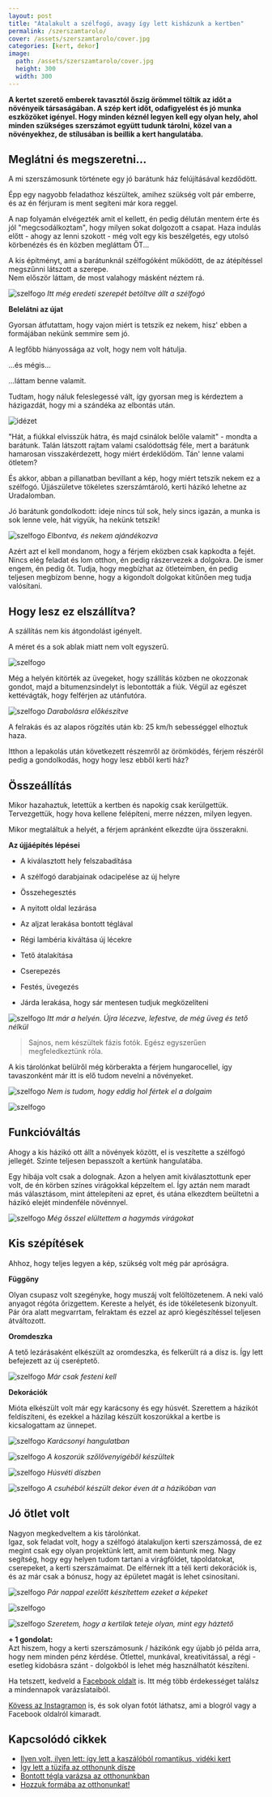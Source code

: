 ```yaml
---
layout: post
title: "Átalakult a szélfogó, avagy így lett kisházunk a kertben"
permalink: /szerszamtarolo/
cover: /assets/szerszamtarolo/cover.jpg
categories: [kert, dekor]
image:
  path: /assets/szerszamtarolo/cover.jpg
  height: 300
  width: 300
---
```




**A kertet szerető emberek tavasztól őszig örömmel töltik az időt a növényeik társaságában. A szép kert időt, odafigyelést és jó munka eszközöket igényel. Hogy minden kéznél legyen kell egy olyan hely, ahol minden szükséges szerszámot együtt tudunk tárolni, közel van a növényekhez, de stílusában is beillik a kert hangulatába.**
 

## Meglátni és megszeretni...

A mi szerszámosunk története egy jó barátunk ház felújításával kezdődött.

Épp egy nagyobb feladathoz készültek, amihez szükség volt pár emberre, és az én férjuram is ment segíteni már kora reggel.  

A nap folyamán elvégezték amit el kellett, én pedig délután mentem érte és jól "megcsodálkoztam", hogy milyen sokat dolgozott a csapat. Haza indulás előtt - ahogy az lenni szokott - még volt egy kis beszélgetés, egy utolsó körbenézés és én közben megláttam ŐT...  

A kis építményt, ami a barátunknál szélfogóként működött, de az átépítéssel megszűnni látszott a szerepe.  
Nem először láttam, de most valahogy másként néztem rá.


![szelfogo](/assets/szerszamtarolo/69276037_1244988145661837_7814371276251725824_nj.jpg)
_Itt még eredeti szerepét betöltve állt a szélfogó_








**Belelátni az újat**

Gyorsan átfutattam, hogy vajon miért is tetszik ez nekem, hisz' ebben a formájában nekünk semmire sem jó.

A legfőbb hiányossága az volt, hogy nem volt hátulja.

...és mégis... 

...láttam benne valamit.

Tudtam, hogy náluk feleslegessé vált, így gyorsan meg is kérdeztem a házigazdát, hogy mi a szándéka az elbontás után. 

![idézet](/assets/szerszamtarolo/javitottidezet.jpg)




"Hát, a fiúkkal elvisszük hátra, és majd csinálok belőle valamit" - mondta a barátunk. Talán látszott rajtam valami csalódottság féle, mert a barátunk hamarosan visszakérdezett, hogy miért érdeklődöm.
Tán' lenne valami ötletem?



És akkor, abban a pillanatban bevillant a kép, hogy miért tetszik nekem ez a szélfogó. 
Újjászületve tökéletes szerszámtároló, kerti házikó lehetne az Uradalomban.

Jó barátunk gondolkodott: ideje nincs túl sok, hely sincs igazán, a munka is sok lenne vele, hát vigyük, ha nekünk tetszik!



![szelfogo](/assets/szerszamtarolo/20180916_141605j.jpg)
_Elbontva, és nekem ajándékozva_   

Azért azt el kell mondanom, hogy a férjem eközben csak kapkodta a fejét. Nincs elég feladat és lom otthon, én pedig rászervezek a dolgokra. De ismer engem, én pedig őt. Tudja, hogy megbízhat az ötleteimben, én pedig teljesen megbízom benne, hogy a kigondolt dolgokat kitűnően meg tudja valósítani.



## Hogy lesz ez elszállítva?


A szállítás nem kis átgondolást igényelt.

A méret és a sok ablak miatt nem volt egyszerű.

![szelfogo](/assets/szerszamtarolo/20180916_141558j.jpg)

Még a helyén kitörték az üvegeket, hogy szállítás közben ne okozzonak gondot, majd a bitumenzsindelyt is lebontották a fiúk. Végül az egészet kettévágták, hogy felférjen az utánfutóra.

![szelfogo](/assets/szerszamtarolo/20180916_141508ja.jpg)
_Darabolásra előkészítve_

A felrakás és az alapos rögzítés után kb: 25 km/h sebességgel elhoztuk haza.

Itthon a lepakolás után következett részemről az örömködés, férjem részéről pedig a gondolkodás, hogy hogy lesz ebből kerti ház?



## Összeállítás
Mikor hazahaztuk, letettük a kertben és napokig csak kerülgettük. Tervezgettük, hogy hova kellene felépíteni, merre nézzen, milyen legyen.

Mikor megtaláltuk a helyét, a férjem apránként elkezdte újra összerakni.



**Az újjáépítés lépései**


* A kiválasztott hely felszabadítása

* A szélfogó darabjainak odacipelése az új helyre

* Összehegesztés

* A nyitott oldal lezárása

* Az aljzat lerakása bontott téglával

* Régi lambéria kiváltása új lécekre

* Tető átalakítása

* Cserepezés

* Festés, üvegezés

* Járda lerakása, hogy sár mentesen tudjuk megközelíteni

![szelfogo](/assets/szerszamtarolo/20181008_153630j.jpg)
_Itt már a helyén. Újra lécezve, lefestve, de még üveg és tető nélkül_


> Sajnos, nem készültek fázis fotók. Egész egyszerűen megfeledkeztünk róla.

A kis tárolónkat belülről még körberakta a férjem hungarocellel, így tavaszonként már itt is elő tudom nevelni a növényeket.

![szelfogo](/assets/szerszamtarolo/IMG_20190409_094737.jpg)
_Nem is tudom, hogy eddig hol fértek el a dolgaim_


![szelfogo](/assets/szerszamtarolo/56913218_379139989345142_7750835395545268224_nj.jpg)

## Funkcióváltás


Ahogy a kis házikó ott állt a növények között, el is veszítette a szélfogó jellegét. Szinte teljesen bepasszolt a kertünk hangulatába.



Egy hibája volt csak a dolognak. Azon a helyen amit kiválasztottunk eper volt, de én körben színes virágokkal képzeltem el.
Így aztán nem maradt más választásom, mint áttelepíteni az epret, és utána elkezdtem beültetni a házikó elejét mindenféle növénnyel.

![szelfogo](/assets/szerszamtarolo/IMG_20190408_172607.jpg)
_Még ősszel elültettem a hagymás virágokat_




## Kis szépítések

Ahhoz, hogy teljes legyen a kép, szükség volt még pár apróságra.

**Függöny**

Olyan csupasz volt szegényke, hogy muszáj volt felöltözetenem. 
A neki való anyagot régóta őrizgettem. Kereste a helyét, és ide tökéletesenk bizonyult.  
Pár óra alatt megvarrtam, felraktam és ezzel az apró kiegészítéssel teljesen átváltozott.



**Oromdeszka**


A tető lezárásaként elkészült az oromdeszka, és felkerült rá a dísz is. Így lett befejezett az új cseréptető.


![szelfogo](/assets/szerszamtarolo/IMG-20190414-WA0000j.jpg)
_Már csak festeni kell_


**Dekorációk**

Mióta elkészült volt már egy karácsony és egy húsvét. Szerettem a házikót feldíszíteni, és ezekkel a házilag készült koszorúkkal a kertbe is kicsalogattam az ünnepet.



![szelfogo](/assets/szerszamtarolo/IMG_20181219_183053_207.jpg)
_Karácsonyi hangulatban_



![szelfogo](/assets/szerszamtarolo/IMG_20190105_091209_484.jpg)
_A koszorúk szőlővenyigéből készültek_



![szelfogo](/assets/szerszamtarolo/IMG_20190410_232244_807.jpg)
_Húsvéti díszben_


![szelfogo](/assets/szerszamtarolo/IMG_20181218_212257_024.jpg)
_A csuhéból készült dekor éven át a házikóban van_


## Jó ötlet volt

Nagyon megkedveltem a kis tárolónkat.  
Igaz, sok feladat volt, hogy a szélfogó átalakuljon kerti szerszámossá, de ez megint csak egy olyan projektünk lett, amit nem bántunk meg. Nagy segítség, hogy egy helyen tudom tartani a virágföldet, tápoldatokat, cserepeket, a kerti szerszámaimat. De elférnek itt a téli kerti dekorációk is, és az már csak a bónusz, hogy az épületet magát is lehet csinosítani.

![szelfogo](/assets/szerszamtarolo/IMG_20190817_190539jjj.jpg)
_Pár nappal ezelőtt készítettem ezeket a képeket_

![szelfogo](/assets/szerszamtarolo/j.jpg)

![szelfogo](/assets/szerszamtarolo/IMG_20190818_080258j.jpg)
_Szeretem, hogy a kertilak teteje olyan, mint egy háztető_



**+ 1 gondolat:**   
Azt hiszem, hogy a kerti szerszámosunk / házikónk egy újabb jó példa arra, hogy nem minden pénz kérdése. Ötlettel, munkával, kreativitással, a régi - esetleg kidobásra szánt - dolgokból is lehet még használhatót készíteni.



Ha tetszett, kedveld a <a href="https://www.facebook.com/Var%C3%A1zsolj-otthont-360330751226066/" target="_blank">Facebook oldalt</a> is. Itt még több érdekességet találsz a mindennapok varázslataiból.

<a href="https://www.instagram.com/varazsoljotthont/?hl=hu/" target="_blank">Kövess az Instagramon</a> is, és sok olyan fotót láthatsz, ami a blogról vagy a Facebook oldalról kimaradt.




## Kapcsolódó cikkek

* [Ilyen volt, ilyen lett: így lett a kaszálóból romantikus, vidéki kert](/2019-06-26/kulsokorlet)
* [Így lett a tüzifa az otthonunk dísze](/2019-05-16/fábólkreatívan)
* [Bontott tégla varázsa az otthonunkban](/2019-04-23/tegla)
* [Hozzuk formába az otthonunkat!](/2019-03-26/dekoráció)






